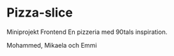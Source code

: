 # Pizza-slice

Miniprojekt Frontend
En pizzeria med 90tals inspiration.

Mohammed, Mikaela och Emmi
